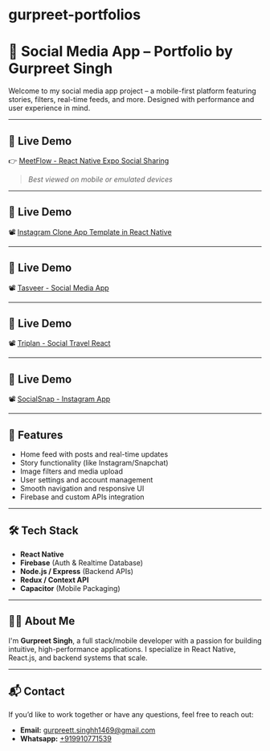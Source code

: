 # gurpreet-portfolios
# 📱 Social Media App – Portfolio by Gurpreet Singh

Welcome to my social media app project – a mobile-first platform featuring stories, filters, real-time feeds, and more. Designed with performance and user experience in mind.

---

## 🔗 Live Demo

👉 [MeetFlow - React Native Expo Social Sharing](https://support.w3itexperts.com/us/QtGibQRD)

> *Best viewed on mobile or emulated devices*

---

## 🔗 Live Demo

📽️ [Instagram Clone App Template in React Native](https://drive.google.com/file/d/1-5zo3MY0rcHmDVHVDZYP01azKtmBYWpj/view)

---


## 🔗 Live Demo

📽️ [Tasveer - Social Media App](https://drive.google.com/file/d/1TbYQhK9AvKJC9-452rb9qfLpEBaZRUPl/view?usp=sharing)

---


## 🔗 Live Demo

📽️ [Triplan - Social Travel React ](https://www.dropbox.com/scl/fi/zwheribl320x4531m2zj3/Triplan_20250107.apk?rlkey=vkc84izgj76nl6727itjcsrjf&e=2&dl=0)

---


## 🔗 Live Demo

📽️ [SocialSnap - Instagram App](https://drive.google.com/file/d/18Rx2nqzqQRapopvf66IdlrcJcS6p7o2X/view)

---

## 🚀 Features

- Home feed with posts and real-time updates  
- Story functionality (like Instagram/Snapchat)  
- Image filters and media upload  
- User settings and account management  
- Smooth navigation and responsive UI  
- Firebase and custom APIs integration

---

## 🛠 Tech Stack

- **React Native**
- **Firebase** (Auth & Realtime Database)
- **Node.js / Express** (Backend APIs)
- **Redux / Context API**
- **Capacitor** (Mobile Packaging)

---

## 🙋‍♂️ About Me

I'm **Gurpreet Singh**, a full stack/mobile developer with a passion for building intuitive, high-performance applications. I specialize in React Native, React.js, and backend systems that scale.

---



## 📬 Contact

If you’d like to work together or have any questions, feel free to reach out:

- **Email:** gurpreett.singhh1469@gmail.com  
- **Whatsapp:** [+919910771539](http://wa.me/919910771539)  
